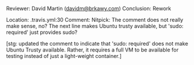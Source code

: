 Reviewer: David Martin (davidm@brkawy.com)
Conclusion: Rework

Location: .travis.yml:30
Comment: Nitpick: The comment does not really make sense, no? The next line
         makes Ubuntu trusty available, but 'sudo: required' just provides sudo?

[stg: updated the comment to indicate that 'sudo: required' does not make Ubuntu Trusty available.
Rather, it requires a full VM to be available for testing instead of just a light-weight container.]
